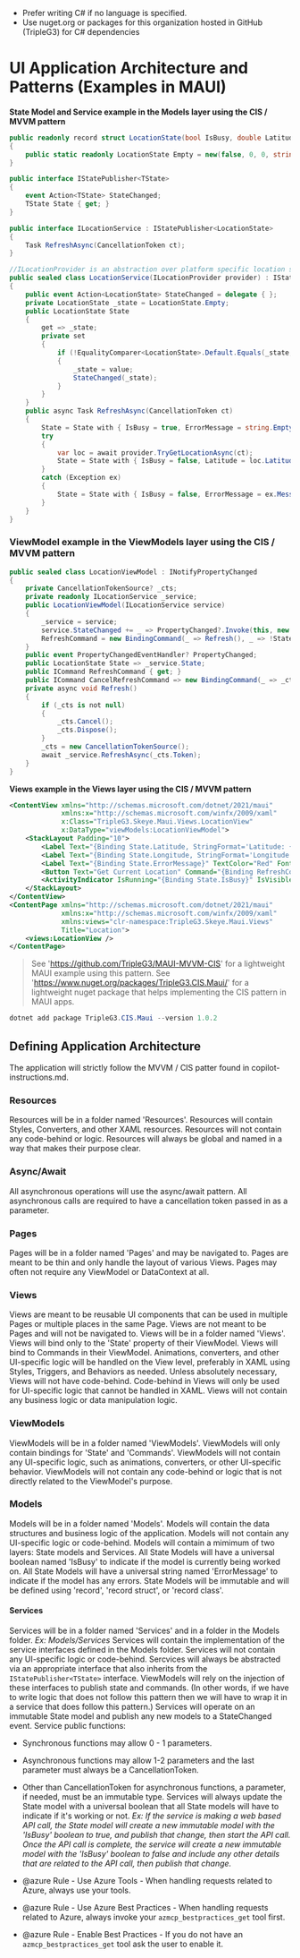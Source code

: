 - Prefer writing C# if no language is specified.
- Use nuget.org or packages for this organization hosted in GitHub (TripleG3) for C# dependencies

# UI Application Architecture and Patterns (Examples in MAUI)

**State Model and Service example in the Models layer using the CIS / MVVM pattern**

```csharp
public readonly record struct LocationState(bool IsBusy, double Latitude, double Longitude, string ErrorMessage)
{
    public static readonly LocationState Empty = new(false, 0, 0, string.Empty);
}

public interface IStatePublisher<TState>
{
    event Action<TState> StateChanged;
    TState State { get; }
}

public interface ILocationService : IStatePublisher<LocationState>
{
    Task RefreshAsync(CancellationToken ct);
}

//ILocationProvider is an abstraction over platform specific location services and not included in this example.
public sealed class LocationService(ILocationProvider provider) : IStatePublisher<LocationState>, ILocationService
{
    public event Action<LocationState> StateChanged = delegate { };
    private LocationState _state = LocationState.Empty;
    public LocationState State
    {
        get => _state;
        private set
        {
            if (!EqualityComparer<LocationState>.Default.Equals(_state, value))
            {
                _state = value;
                StateChanged(_state);
            }
        }
    }
    public async Task RefreshAsync(CancellationToken ct)
    {
        State = State with { IsBusy = true, ErrorMessage = string.Empty };
        try
        {
            var loc = await provider.TryGetLocationAsync(ct);
            State = State with { IsBusy = false, Latitude = loc.Latitude, Longitude = loc.Longitude, ErrorMessage = loc == LocationState.Empty ? "Location unavailable" : string.Empty };
        }
        catch (Exception ex)
        {
            State = State with { IsBusy = false, ErrorMessage = ex.Message };
        }
    }
}
```

### ViewModel example in the ViewModels layer using the CIS / MVVM pattern

```csharp
public sealed class LocationViewModel : INotifyPropertyChanged
{
    private CancellationTokenSource? _cts;
    private readonly ILocationService _service;
    public LocationViewModel(ILocationService service)
    {
        _service = service;
        service.StateChanged += _ => PropertyChanged?.Invoke(this, new PropertyChangedEventArgs(nameof(State)));
        RefreshCommand = new BindingCommand(_ => Refresh(), _ => !State.IsBusy, this);
    }
    public event PropertyChangedEventHandler? PropertyChanged;
    public LocationState State => _service.State;
    public ICommand RefreshCommand { get; }
    public ICommand CancelRefreshCommand => new BindingCommand(_ => _cts?.Cancel(), _ => State.IsBusy, this);
    private async void Refresh()
    {
        if (_cts is not null)
        {
            _cts.Cancel();
            _cts.Dispose();
        }
        _cts = new CancellationTokenSource();
        await _service.RefreshAsync(_cts.Token);
    }
}
```

**Views example in the Views layer using the CIS / MVVM pattern**

```xml
<ContentView xmlns="http://schemas.microsoft.com/dotnet/2021/maui"
             xmlns:x="http://schemas.microsoft.com/winfx/2009/xaml"
             x:Class="TripleG3.Skeye.Maui.Views.LocationView"
             x:DataType="viewModels:LocationViewModel">
    <StackLayout Padding="10">
        <Label Text="{Binding State.Latitude, StringFormat='Latitude: {0:F6}'}" FontSize="Medium" />
        <Label Text="{Binding State.Longitude, StringFormat='Longitude: {0:F6}'}" FontSize="Medium" />
        <Label Text="{Binding State.ErrorMessage}" TextColor="Red" FontSize="Small" />
        <Button Text="Get Current Location" Command="{Binding RefreshCommand}" />
        <ActivityIndicator IsRunning="{Binding State.IsBusy}" IsVisible="{Binding State.IsBusy}" />
    </StackLayout>
</ContentView>
<ContentPage xmlns="http://schemas.microsoft.com/dotnet/2021/maui"
             xmlns:x="http://schemas.microsoft.com/winfx/2009/xaml"
             xmlns:views="clr-namespace:TripleG3.Skeye.Maui.Views"
             Title="Location">
    <views:LocationView />
</ContentPage>
```

> See 'https://github.com/TripleG3/MAUI-MVVM-CIS' for a lightweight MAUI example using this pattern.
> See 'https://www.nuget.org/packages/TripleG3.CIS.Maui/' for a lightweight nuget package that helps implementing the CIS pattern in MAUI apps.

```powershell
dotnet add package TripleG3.CIS.Maui --version 1.0.2
```

## Defining Application Architecture

The application will strictly follow the MVVM / CIS patter found in copilot-instructions.md.

### Resources

Resources will be in a folder named 'Resources'.
Resources will contain Styles, Converters, and other XAML resources.
Resources will not contain any code-behind or logic.
Resources will always be global and named in a way that makes their purpose clear.

### Async/Await

All asynchronous operations will use the async/await pattern.
All asynchronous calls are required to have a cancellation token passed in as a parameter.

### Pages

Pages will be in a folder named 'Pages' and may be navigated to.
Pages are meant to be thin and only handle the layout of various Views.
Pages may often not require any ViewModel or DataContext at all.

### Views

Views are meant to be reusable UI components that can be used in multiple Pages or multiple places in the same Page.
Views are not meant to be Pages and will not be navigated to.
Views will be in a folder named 'Views'.
Views will bind only to the 'State' property of their ViewModel.
Views will bind to Commands in their ViewModel.
Animations, converters, and other UI-specific logic will be handled on the View level, preferably in XAML using Styles, Triggers, and Behaviors as needed.
Unless absolutely necessary, Views will not have code-behind.
Code-behind in Views will only be used for UI-specific logic that cannot be handled in XAML.
Views will not contain any business logic or data manipulation logic.

### ViewModels

ViewModels will be in a folder named 'ViewModels'.
ViewModels will only contain bindings for 'State' and 'Commands'.
ViewModels will not contain any UI-specific logic, such as animations, converters, or other UI-specific behavior.
ViewModels will not contain any code-behind or logic that is not directly related to the ViewModel's purpose.

### Models

Models will be in a folder named 'Models'.
Models will contain the data structures and business logic of the application.
Models will not contain any UI-specific logic or code-behind.
Models will contain a mimimum of two layers: State models and Services.
All State Models will have a universal boolean named 'IsBusy' to indicate if the model is currently being worked on.
All State Models will have a universal string named 'ErrorMessage' to indicate if the model has any errors.
State Models will be immutable and will be defined using 'record', 'record struct', or 'record class'.

#### Services 

Services will be in a folder named 'Services' and in a folder in the Models folder. *Ex: Models/Services*
Services will contain the implementation of the service interfaces defined in the Models folder.
Services will not contain any UI-specific logic or code-behind.
Sercvices will always be abstracted via an appropriate interface that also inherits from the `IStatePublisher<TState>` interface. ViewModels will rely on the injection of these interfaces to publish state and commands. (In other words, if we have to write logic that does not follow this pattern then we will have to wrap it in a service that does follow this pattern.)
Services will operate on an immutable State model and publish any new models to a StateChanged event.
Service public functions:
- Synchronous functions may allow 0 - 1 parameters.
- Asynchronous functions may allow 1-2 parameters and the last parameter must always be a CancellationToken.
- Other than CancellationToken for asynchronous functions, a parameter, if needed, must be an immutable type.
Services will always update the State model with a universal boolean that all State models will have to indicate if it's working or not. *Ex: If the service is making a web based API call, the State model will create a new immutable model with the 'IsBusy' boolean to true, and publish that change, then start the API call. Once the API call is complete, the service will create a new immutable model with the 'IsBusy' boolean to false and include any other details that are related to the API call, then publish that change.*

- @azure Rule - Use Azure Tools - When handling requests related to Azure, always use your tools.
- @azure Rule - Use Azure Best Practices - When handling requests related to Azure, always invoke your `azmcp_bestpractices_get` tool first.
- @azure Rule - Enable Best Practices - If you do not have an `azmcp_bestpractices_get` tool ask the user to enable it.
